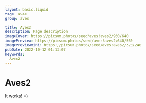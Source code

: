 ```yaml
---
layout: basic.liquid
tags: aves
group: aves

title: Aves2
description: Page description
imageCover: https://picsum.photos/seed/aves!aves2/960/640
imagePreview: https://picsum.photos/seed/aves!aves2/640/560
imagePreviewMini: https://picsum.photos/seed/aves!aves2/320/240
pubDate: 2022-10-12 01:13:07
keywords:
- Aves2
---
```


# Aves2

It works! =)
